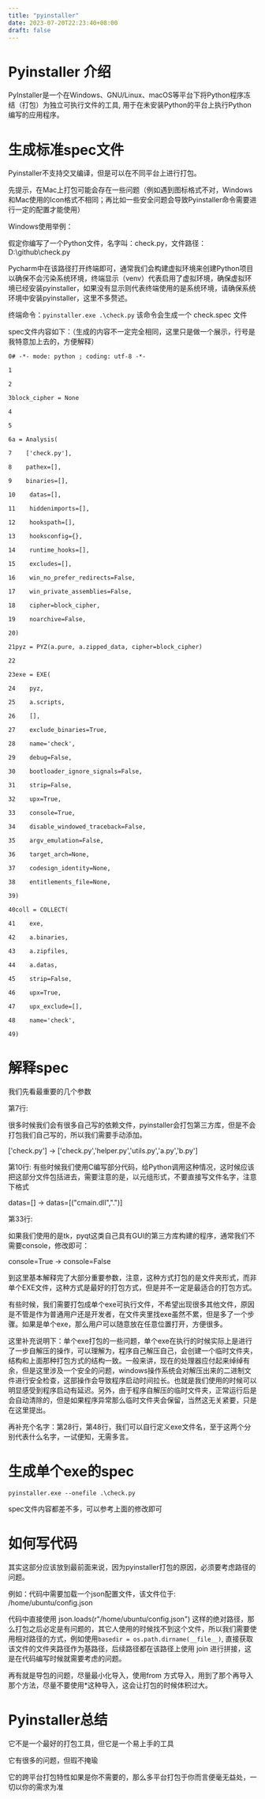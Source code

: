 ```yaml
---
title: "pyinstaller"
date: 2023-07-20T22:23:40+08:00
draft: false
---
```


# Pyinstaller 介绍
PyInstaller是一个在Windows、GNU/Linux、macOS等平台下将Python程序冻结（打包）为独立可执行文件的工具, 用于在未安装Python的平台上执行Python编写的应用程序。

# 生成标准spec文件
Pyinstaller不支持交叉编译，但是可以在不同平台上进行打包。

先提示，在Mac上打包可能会存在一些问题（例如遇到图标格式不对，Windows和Mac使用的Icon格式不相同；再比如一些安全问题会导致Pyinstaller命令需要进行一定的配置才能使用）

Windows使用举例：

假定你编写了一个Python文件，名字叫：check.py，文件路径：D:\github\check.py

Pycharm中在该路径打开终端即可，通常我们会构建虚拟环境来创建Python项目以确保不会污染系统环境，终端显示（venv）代表启用了虚拟环境，确保虚拟环境已经安装pyinstaller，如果没有显示则代表终端使用的是系统环境，请确保系统环境中安装pyinstaller，这里不多赘述。

终端命令：`pyinstaller.exe .\check.py` 该命令会生成一个 check.spec 文件

spec文件内容如下：（生成的内容不一定完全相同，这里只是做一个展示，行号是我特意加上去的，方便解释）
```
0# -*- mode: python ; coding: utf-8 -*-

1

2

3block_cipher = None

4

5

6a = Analysis(

7    ['check.py'],

8    pathex=[],

9    binaries=[],

10    datas=[],

11    hiddenimports=[],

12    hookspath=[],

13    hooksconfig={},

14    runtime_hooks=[],

15    excludes=[],

16    win_no_prefer_redirects=False,

17    win_private_assemblies=False,

18    cipher=block_cipher,

19    noarchive=False,

20)

21pyz = PYZ(a.pure, a.zipped_data, cipher=block_cipher)

22

23exe = EXE(

24    pyz,

25    a.scripts,

26    [],

27    exclude_binaries=True,

28    name='check',

29    debug=False,

30    bootloader_ignore_signals=False,

31    strip=False,

32    upx=True,

33    console=True,

34    disable_windowed_traceback=False,

35    argv_emulation=False,

36    target_arch=None,

37    codesign_identity=None,

38    entitlements_file=None,

39)

40coll = COLLECT(

41    exe,

42    a.binaries,

43    a.zipfiles,

44    a.datas,

45    strip=False,

46    upx=True,

47    upx_exclude=[],

48    name='check',

49)
```

# 解释spec
我们先看最重要的几个参数

第7行:

很多时候我们会有很多自己写的依赖文件，pyinstaller会打包第三方库，但是不会打包我们自己写的，所以我们需要手动添加。

['check.py'] -> ['check.py','helper.py','utils.py','a.py','b.py']

第10行:
有些时候我们使用C编写部分代码，给Python调用这种情况，这时候应该把这部分文件包括进去，需要注意的是，以元组形式，不要直接写文件名字，注意下格式

datas=[] ->  datas=[("cmain.dll",".")]

第33行:

如果我们使用的是tk，pyqt这类自己具有GUI的第三方库构建的程序，通常我们不需要console，修改即可：

console=True -> console=False

到这里基本解释完了大部分重要参数，注意，这种方式打包的是文件夹形式，而非单个EXE文件，这种方式是最好的打包方式，但是并不一定是最适合的打包方式。

有些时候，我们需要打包成单个exe可执行文件，不希望出现很多其他文件，原因是不管是作为普通用户还是开发者，在文件夹里找exe虽然不累，但是多了一个步骤。如果是单个exe，那么用户可以随意放在任意位置打开，方便很多。

这里补充说明下：单个exe打包的一些问题，单个exe在执行的时候实际上是进行了一步自解压的操作，可以理解为，程序自己解压自己，会创建一个临时文件夹，结构和上面那种打包方式的结构一致。一般来讲，现在的处理器应付起来绰绰有余，但是这里涉及一个安全的问题，windows操作系统会对解压出来的二进制文件进行安全检查，这部操作会导致程序启动时间拉长。也就是我们使用的时候可以明显感受到程序启动有延迟。另外，由于程序自解压的临时文件夹，正常运行后是会自动清除的，但是如果程序异常那么临时文件夹会保留，当然这无关紧要，只是在这里提出。

再补充个名字：第28行，第48行，我们可以自行定义exe文件名，至于这两个分别代表什么名字，一试便知，无需多言。



# 生成单个exe的spec
`pyinstaller.exe --onefile .\check.py`

spec文件内容都差不多，可以参考上面的修改即可

# 如何写代码
其实这部分应该放到最前面来说，因为pyinstaller打包的原因，必须要考虑路径的问题。

例如：代码中需要加载一个json配置文件，该文件位于: /home/ubuntu/config.json

代码中直接使用 json.loads(r"/home/ubuntu/config.json") 这样的绝对路径，那么打包之后必定是有问题的，其它人使用的时候找不到这个文件，所以我们需要使用相对路径的方式，例如使用`basedir = os.path.dirname(__file__)`, 直接获取该文件的文件夹路径作为基路径，后续路径都在该路径上使用 join 进行拼接，这是在代码编写时候就需要考虑的问题。

再有就是导包的问题，尽量最小化导入，使用from 方式导入，用到了那个再导入那个方法，尽量不要使用*这种导入，这会让打包的时候体积过大。

# Pyinstaller总结
它不是一个最好的打包工具，但它是一个易上手的工具

它有很多的问题，但瑕不掩瑜

它的跨平台打包特性如果是你不需要的，那么多平台打包于你而言便毫无益处，一切以你的需求为准
